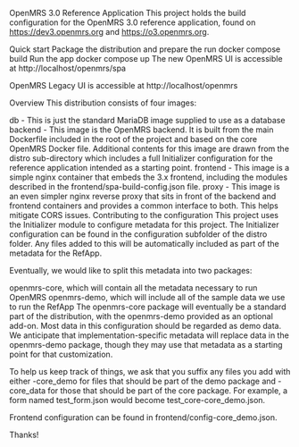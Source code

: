 OpenMRS 3.0 Reference Application
This project holds the build configuration for the OpenMRS 3.0 reference application, found on https://dev3.openmrs.org and https://o3.openmrs.org.

Quick start
Package the distribution and prepare the run
docker compose build
Run the app
docker compose up
The new OpenMRS UI is accessible at http://localhost/openmrs/spa

OpenMRS Legacy UI is accessible at http://localhost/openmrs

Overview
This distribution consists of four images:

db - This is just the standard MariaDB image supplied to use as a database
backend - This image is the OpenMRS backend. It is built from the main Dockerfile included in the root of the project and based on the core OpenMRS Docker file. Additional contents for this image are drawn from the distro sub-directory which includes a full Initializer configuration for the reference application intended as a starting point.
frontend - This image is a simple nginx container that embeds the 3.x frontend, including the modules described in the frontend/spa-build-config.json file.
proxy - This image is an even simpler nginx reverse proxy that sits in front of the backend and frontend containers and provides a common interface to both. This helps mitigate CORS issues.
Contributing to the configuration
This project uses the Initializer module to configure metadata for this project. The Initializer configuration can be found in the configuration subfolder of the distro folder. Any files added to this will be automatically included as part of the metadata for the RefApp.

Eventually, we would like to split this metadata into two packages:

openmrs-core, which will contain all the metadata necessary to run OpenMRS
openmrs-demo, which will include all of the sample data we use to run the RefApp
The openmrs-core package will eventually be a standard part of the distribution, with the openmrs-demo provided as an optional add-on. Most data in this configuration should be regarded as demo data. We anticipate that implementation-specific metadata will replace data in the openmrs-demo package, though they may use that metadata as a starting point for that customization.

To help us keep track of things, we ask that you suffix any files you add with either -core_demo for files that should be part of the demo package and -core_data for those that should be part of the core package. For example, a form named test_form.json would become test_core-core_demo.json.

Frontend configuration can be found in frontend/config-core_demo.json.

Thanks!
